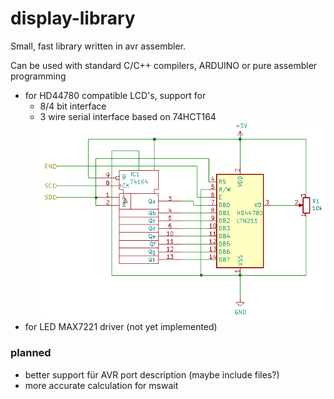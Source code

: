 # display-library
Small, fast library written in avr assembler.

Can be used with standard C/C++ compilers, ARDUINO or pure assembler programming

* for HD44780 compatible LCD's, support for
  * 8/4 bit interface
  * 3 wire serial interface based on 74HCT164
  ![Circuit](https://github.com/rlnd-ldwg/disp-lib/blob/master/circuit.png)
* for LED MAX7221 driver (not yet implemented)

### planned
* better support für AVR port description (maybe include files?)
* more accurate calculation for mswait

